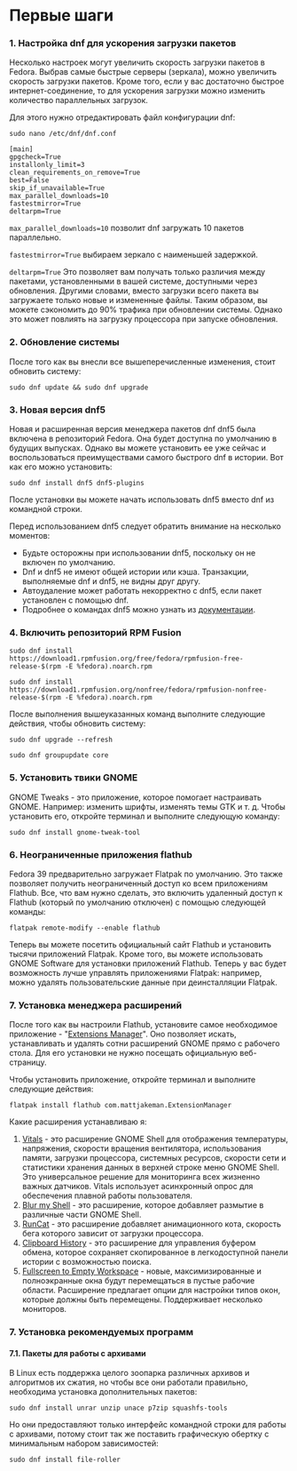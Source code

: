 # Первые шаги

### 1. Настройка dnf для ускорения загрузки пакетов

Несколько настроек могут увеличить скорость загрузки пакетов в Fedora. Выбрав самые быстрые серверы (зеркала), можно увеличить скорость загрузки пакетов. Кроме того, если у вас достаточно быстрое интернет-соединение, то для ускорения загрузки можно изменить количество параллельных загрузок.

Для этого нужно отредактировать файл конфигурации dnf:

```
sudo nano /etc/dnf/dnf.conf
```

```
[main]
gpgcheck=True
installonly_limit=3
clean_requirements_on_remove=True
best=False
skip_if_unavailable=True 
max_parallel_downloads=10
fastestmirror=True 
deltarpm=True
```

`max_parallel_downloads=10` позволит dnf загружать 10 пакетов параллельно.

`fastestmirror=True` выбираем зеркало с наименьшей задержкой.

`deltarpm=True` Это позволяет вам получать только различия между пакетами, установленными в вашей системе, доступными через обновления. Другими словами, вместо загрузки всего пакета вы загружаете только новые и измененные файлы. Таким образом, вы можете сэкономить до 90% трафика при обновлении системы. Однако это может повлиять на загрузку процессора при запуске обновления.

### 2. Обновление системы

После того как вы внесли все вышеперечисленные изменения, стоит обновить систему:

```
sudo dnf update && sudo dnf upgrade
```

### 3. Новая версия dnf5

Новая и расширенная версия менеджера пакетов dnf dnf5 была включена в репозиторий Fedora. Она будет доступна по умолчанию в будущих выпусках. Однако вы можете установить ее уже сейчас и воспользоваться преимуществами самого быстрого dnf в истории. Вот как его можно установить:

```
sudo dnf install dnf5 dnf5-plugins
```

После установки вы можете начать использовать dnf5 вместо dnf из командной строки.

Перед использованием dnf5 следует обратить внимание на несколько моментов:

* Будьте осторожны при использовании dnf5, поскольку он не включен по умолчанию.&#x20;
* Dnf и dnf5 не имеют общей истории или кэша. Транзакции, выполняемые dnf и dnf5, не видны друг другу.&#x20;
* Автоудаление может работать некорректно с dnf5, если пакет установлен с помощью dnf.&#x20;
* Подробнее о командах dnf5 можно узнать из [документации](https://dnf5.readthedocs.io/en/latest/).

### 4. Включить репозиторий RPM Fusion

```
sudo dnf install https://download1.rpmfusion.org/free/fedora/rpmfusion-free-release-$(rpm -E %fedora).noarch.rpm
```

```
sudo dnf install https://download1.rpmfusion.org/nonfree/fedora/rpmfusion-nonfree-release-$(rpm -E %fedora).noarch.rpm
```

После выполнения вышеуказанных команд выполните следующие действия, чтобы обновить систему:

```
sudo dnf upgrade --refresh
```

```
sudo dnf groupupdate core
```

### 5. Установить твики GNOME

GNOME Tweaks - это приложение, которое помогает настраивать GNOME. Например: изменить шрифты, изменять темы GTK и т. д. Чтобы установить его, откройте терминал и выполните следующую команду:

```
sudo dnf install gnome-tweak-tool
```

### 6. Неограниченные приложения flathub

Fedora 39 предварительно загружает Flatpak по умолчанию. Это также позволяет получить неограниченный доступ ко всем приложениям Flathub. Все, что вам нужно сделать, это включить удаленный доступ к Flathub (который по умолчанию отключен) с помощью следующей команды:

```
flatpak remote-modify --enable flathub
```

Теперь вы можете посетить официальный сайт Flathub и установить тысячи приложений Flatpak. Кроме того, вы можете использовать GNOME Software для установки приложений Flathub. Теперь у вас будет возможность лучше управлять приложениями Flatpak: например, можно удалять пользовательские данные при деинсталляции Flatpak.

### 7. Установка менеджера расширений

После того как вы настроили Flathub, установите самое необходимое приложение - "[Extensions Manager](https://flathub.org/apps/com.mattjakeman.ExtensionManager)". Оно позволяет искать, устанавливать и удалять сотни расширений GNOME прямо с рабочего стола. Для его установки не нужно посещать официальную веб-страницу.

Чтобы установить приложение, откройте терминал и выполните следующие действия:

```
flatpak install flathub com.mattjakeman.ExtensionManager
```

Какие расширения устанавливаю я:

1. [Vitals](https://github.com/corecoding/Vitals) - это расширение GNOME Shell для отображения температуры, напряжения, скорости вращения вентилятора, использования памяти, загрузки процессора, системных ресурсов, скорости сети и статистики хранения данных в верхней строке меню GNOME Shell. Это универсальное решение для мониторинга всех жизненно важных датчиков. Vitals использует асинхронный опрос для обеспечения плавной работы пользователя.
2. [Blur my Shell](https://github.com/aunetx/blur-my-shell) - это расширение, которое добавляет размытие в различные части GNOME Shell.
3. [RunCat](https://github.com/win0err/gnome-runcat) - это расширение добавляет анимационного кота, скорость бега которого зависит от загрузки процессора.
4. [Clipboard History](https://github.com/SUPERCILEX/gnome-clipboard-history) - это расширение для управления буфером обмена, которое сохраняет скопированное в легкодоступной панели истории с возможностью поиска.
5. [Fullscreen to Empty Workspace](https://github.com/onsah/fullscreen-to-new-workspace) - новые, максимизированные и полноэкранные окна будут перемещаться в пустые рабочие области. Расширение предлагает опции для настройки типов окон, которые должны быть перемещены. Поддерживает несколько мониторов.

### 7. Установка рекомендуемых программ

#### 7.1. Пакеты для работы с архивами

В Linux есть поддержка целого зоопарка различных архивов и алгоритмов их сжатия, но чтобы все они работали правильно, необходима установка дополнительных пакетов:

```
sudo dnf install unrar unzip unace p7zip squashfs-tools
```

Но они предоставляют только интерфейс командной строки для работы с архивами, потому стоит так же поставить графическую обертку с минимальным набором зависимостей:

```
sudo dnf install file-roller
```
